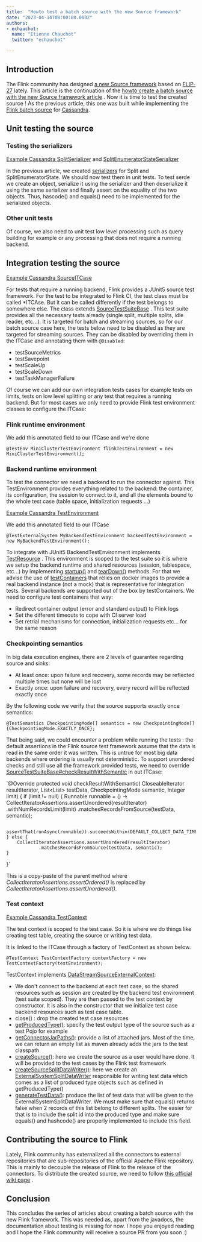 ```yaml
---
title:  "Howto test a batch source with the new Source framework"
date: "2023-04-14T08:00:00.000Z"
authors:
- echauchot:
  name: "Etienne Chauchot"
  twitter: "echauchot"

---
```


## Introduction

The Flink community has
designed [a new Source framework](https://nightlies.apache.org/flink/flink-docs-release-1.16/docs/dev/datastream/sources/)
based
on [FLIP-27](https://cwiki.apache.org/confluence/display/FLINK/FLIP-27%3A+Refactor+Source+Interface)
lately. This article is the
continuation of
the [howto create a batch source with the new Source framework article](https://flink.apache.org/2023/04/14/howto-create-batch-source/)
. Now it is
time to test the created source ! As the previous article, this one was built while implementing the
[Flink batch source](https://github.com/apache/flink-connector-cassandra/commit/72e3bef1fb9ee6042955b5e9871a9f70a8837cca)
for [Cassandra](https://cassandra.apache.org/_/index.html).

## Unit testing the source

### Testing the serializers

[Example Cassandra SplitSerializer](https://github.com/apache/flink-connector-cassandra/blob/d92dc8d891098a9ca6a7de6062b4630079beaaef/flink-connector-cassandra/src/main/java/org/apache/flink/connector/cassandra/source/split/CassandraSplitSerializer.java)
and [SplitEnumeratorStateSerializer](https://github.com/apache/flink-connector-cassandra/blob/d92dc8d891098a9ca6a7de6062b4630079beaaef/flink-connector-cassandra/src/main/java/org/apache/flink/connector/cassandra/source/enumerator/CassandraEnumeratorStateSerializer.java)

In the previous article, we
created [serializers](https://flink.apache.org/2023/04/14/howto-create-batch-source/#serializers)
for Split and SplitEnumeratorState. We should now test them in unit tests. To test serde
we create an object, serialize it using the serializer and then deserialize it using the same
serializer and finally assert on the equality of the two objects. Thus, hascode() and equals() need
to be implemented for the serialized objects.

### Other unit tests

Of course, we also need to unit test low level processing such as query building for example or any
processing that does not require a running backend.

## Integration testing the source

[Example Cassandra SourceITCase
](https://github.com/apache/flink-connector-cassandra/blob/d92dc8d891098a9ca6a7de6062b4630079beaaef/flink-connector-cassandra/src/test/java/org/apache/flink/connector/cassandra/source/CassandraSourceITCase.java)

For tests that require a running backend, Flink provides a JUnit5 source test framework. For the
test to be integrated to Flink CI, the test class must be called *ITCAse. But it can be called
differently if the test belongs to somewhere else.
The class extends [SourceTestSuiteBase](https://nightlies.apache.org/flink/flink-docs-master/api/java/org/apache/flink/connector/testframe/testsuites/SourceTestSuiteBase.html)
. This test suite provides all
the necessary tests already (single split, multiple splits, idle reader, etc...). It is targeted for
batch and streaming sources, so for our batch source case here, the tests below need to be disabled
as they are targeted for streaming sources. They can be disabled by overriding them in the ITCase
and annotating them with `@Disabled`:

* testSourceMetrics
* testSavepoint
* testScaleUp
* testScaleDown
* testTaskManagerFailure

Of course we can add our own integration tests cases for example tests on limits, tests on low level
splitting or any test that requires a running backend. But for most cases we only need to provide
Flink test environment classes to configure the ITCase:

### Flink runtime environment

We add this annotated field to our ITCase and we're done

`@TestEnv
MiniClusterTestEnvironment flinkTestEnvironment = new MiniClusterTestEnvironment();
`

### Backend runtime environment

To test the connector we need a backend to run the connector against. This TestEnvironment 
provides everything related to the backend: the container, its configuration, the session to connect to it, 
and all the elements bound to the whole test case (table space, initialization requests ...)  

[Example Cassandra TestEnvironment](https://github.com/apache/flink-connector-cassandra/blob/d92dc8d891098a9ca6a7de6062b4630079beaaef/flink-connector-cassandra/src/test/java/org/apache/flink/connector/cassandra/source/CassandraTestEnvironment.java)

We add this annotated field to our ITCase

`@TestExternalSystem
MyBackendTestEnvironment backendTestEnvironment = new MyBackendTestEnvironment();
`

To integrate with JUnit5 BackendTestEnvironment
implements [TestResource](https://nightlies.apache.org/flink/flink-docs-master/api/java/org/apache/flink/connector/testframe/TestResource.html)
. This environment is scoped to the test suite so it is where we setup the backend runtime and
shared resources (session, tablespace, etc...) by
implementing [startup()](https://nightlies.apache.org/flink/flink-docs-master/api/java/org/apache/flink/connector/testframe/TestResource.html#startUp--)
and [tearDown()](https://nightlies.apache.org/flink/flink-docs-master/api/java/org/apache/flink/connector/testframe/TestResource.html#tearDown--)
methods. For
that we advise the use of [testContainers](https://www.testcontainers.org/) that relies on docker
images to provide a real backend
instance (not a mock) that is representative for integration tests. Several backends are supported
out of the box by testContainers. We need to configure test containers that way:

* Redirect container output (error and standard output) to Flink logs
* Set the different timeouts to cope with CI server load
* Set retrial mechanisms for connection, initialization requests etc... for the same reason

### Checkpointing semantics

In big data execution engines, there are 2 levels of guarantee regarding source and sinks:

* At least once: upon failure and recovery, some records may be reflected multiple times but none
  will
  be lost
* Exactly once: upon failure and recovery, every record will be reflected exactly once

By the following code we verify that the source supports exactly once semantics:

`@TestSemantics
CheckpointingMode[] semantics = new CheckpointingMode[] {CheckpointingMode.EXACTLY_ONCE};
`

That being said, we could encounter a problem while running the tests : the default assertions in
the Flink source test framework assume that the data is read in the same order it was written. This
is untrue for most big data backends where ordering is usually not deterministic. To support
unordered checks and still use all the framework provided tests, we need to override
[SourceTestSuiteBase#checkResultWithSemantic](https://nightlies.apache.org/flink/flink-docs-master/api/java/org/apache/flink/connector/testframe/testsuites/SourceTestSuiteBase.html#checkResultWithSemantic-org.apache.flink.util.CloseableIterator-java.util.List-org.apache.flink.streaming.api.CheckpointingMode-java.lang.Integer-)
in out ITCase:

`@Override
protected void checkResultWithSemantic(
CloseableIterator<Pojo> resultIterator,
List<List<Pojo>> testData,
CheckpointingMode semantic,
Integer limit) {
if (limit != null) {
Runnable runnable =
() ->
CollectIteratorAssertions.assertUnordered(resultIterator)
.withNumRecordsLimit(limit)
.matchesRecordsFromSource(testData, semantic);

        assertThat(runAsync(runnable)).succeedsWithin(DEFAULT_COLLECT_DATA_TIMEOUT);
    } else {
        CollectIteratorAssertions.assertUnordered(resultIterator)
                .matchesRecordsFromSource(testData, semantic);
    }

}`

This is a copy-paste of the parent method where _CollectIteratorAssertions.assertOrdered()_
is
replaced by _CollectIteratorAssertions.assertUnordered()_.

### Test context

[Example Cassandra TestContext](https://github.com/apache/flink-connector-cassandra/blob/d92dc8d891098a9ca6a7de6062b4630079beaaef/flink-connector-cassandra/src/test/java/org/apache/flink/connector/cassandra/source/CassandraTestContext.java)

The test context is scoped to the test case. So it is where we do things like creating test table,
creating the source or writing test data.

It is linked to the ITCase through a factory of TestContext as shown below.

`@TestContext
TestContextFactory contextFactory = new TestContextFactory(testEnvironment);
`

TestContext
implements [DataStreamSourceExternalContext](https://nightlies.apache.org/flink/flink-docs-master/api/java/org/apache/flink/connector/testframe/external/source/DataStreamSourceExternalContext.html):

* We don't connect to the backend at each test case, so the shared resources such as session are
  created by the backend test environment (test suite scoped). They are then passed to the test
  context by constructor. It is also in the constructor that we initialize test case backend
  resources such as test case table.
* close() : drop the created test case resources
* [getProducedType()](https://nightlies.apache.org/flink/flink-docs-master/api/java/org/apache/flink/api/java/typeutils/ResultTypeQueryable.html#getProducedType--):
  specify the test output type of the source such as a test Pojo for example
* [getConnectorJarPaths()](https://nightlies.apache.org/flink/flink-docs-master/api/java/org/apache/flink/connector/testframe/external/ExternalContext.html#getConnectorJarPaths--):
  provide a list of attached jars. Most of the time, we can return an empty
  list as maven already adds the jars to the test classpath
* [createSource()](https://nightlies.apache.org/flink/flink-docs-master/api/java/org/apache/flink/connector/testframe/external/source/DataStreamSourceExternalContext.html#createSource-org.apache.flink.connector.testframe.external.source.TestingSourceSettings-):
  here we create the source as a user would have done. It will be provided to the
  test cases by the Flink test framework
* [createSourceSplitDataWriter()](https://nightlies.apache.org/flink/flink-docs-master/api/java/org/apache/flink/connector/testframe/external/source/DataStreamSourceExternalContext.html#createSourceSplitDataWriter-org.apache.flink.connector.testframe.external.source.TestingSourceSettings-):
  here we create
  an [ExternalSystemSplitDataWriter](https://nightlies.apache.org/flink/flink-docs-master/api/java/org/apache/flink/connector/testframe/external/ExternalSystemSplitDataWriter.html)
  responsible for
  writing test data which comes as a list of produced type objects such as defined in
  getProducedType()
* [generateTestData()](https://nightlies.apache.org/flink/flink-docs-master/api/java/org/apache/flink/connector/testframe/external/source/DataStreamSourceExternalContext.html#generateTestData-org.apache.flink.connector.testframe.external.source.TestingSourceSettings-int-long-):
  produce the list of test data that will be given to the
  ExternalSystemSplitDataWriter. We must make sure that equals() returns false when 2 records of
  this list belong to different splits. The easier for that is to include the split id into the
  produced type and make sure equals() and hashcode() are properly implemented to include this
  field.

## Contributing the source to Flink

Lately, Flink community has externalized all the connectors to external repositories that are
sub-repositories of the official Apache Flink repository. This is mainly to decouple the release of
Flink to the release of the connectors. To distribute the created source, we need to
follow [this official wiki page](https://cwiki.apache.org/confluence/display/FLINK/Externalized+Connector+development)
.

## Conclusion

This concludes the series of articles about creating a batch source with the new Flink framework.
This was needed as, apart from the javadocs, the documentation about testing is missing for now. I
hope you enjoyed reading and I hope the Flink community will receive a source PR from you soon :) 